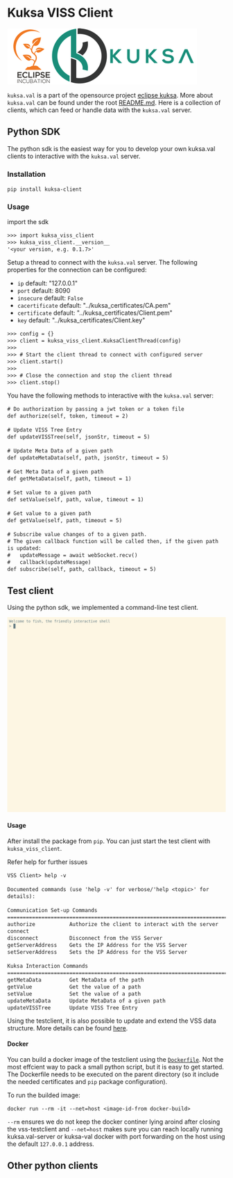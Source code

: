 # Kuksa VISS Client
![kuksa.val Logo](../doc/pictures/logo.png)

`kuksa.val` is a part of the opensource project [eclipse kuksa](https://www.eclipse.org/kuksa/).
More about `kuksa.val` can be found under the root [README.md](../README.md).
Here is a collection of clients, which can feed or handle data with the `kuksa.val` server.

## Python SDK
The python sdk is the easiest way for you to develop your own kuksa.val clients to interactive with the `kuksa.val` server.

### Installation
```
pip install kuksa-client
```

### Usage

import the sdk
```
>>> import kuksa_viss_client
>>> kuksa_viss_client.__version__
'<your version, e.g. 0.1.7>'
```

Setup a thread to connect with the `kuksa.val` server.
The following properties for the connection can be configured:
- `ip` default: "127.0.0.1"
- `port` default: 8090
- `insecure` default: `False`
- `cacertificate` default: "../kuksa_certificates/CA.pem"
- `certificate` default: "../kuksa_certificates/Client.pem"
- `key` default: "../kuksa_certificates/Client.key"

```
>>> config = {} 
>>> client = kuksa_viss_client.KuksaClientThread(config)
>>> 
>>> # Start the client thread to connect with configured server
>>> client.start()
>>>
>>> # Close the connection and stop the client thread
>>> client.stop()
```

You have the following methods to interactive with the `kuksa.val` server:

```
# Do authorization by passing a jwt token or a token file
def authorize(self, token, timeout = 2)

# Update VISS Tree Entry 
def updateVISSTree(self, jsonStr, timeout = 5)

# Update Meta Data of a given path
def updateMetaData(self, path, jsonStr, timeout = 5)

# Get Meta Data of a given path
def getMetaData(self, path, timeout = 1)

# Set value to a given path
def setValue(self, path, value, timeout = 1)

# Get value to a given path
def getValue(self, path, timeout = 5)

# Subscribe value changes of to a given path.
# The given callback function will be called then, if the given path is updated:
#   updateMessage = await webSocket.recv()
#   callback(updateMessage)
def subscribe(self, path, callback, timeout = 5)
```

## Test client
Using the python sdk, we implemented a command-line test client.

![Alt text](../doc/pictures/testclient_basic.gif "test client usage")

#### Usage
After install the package from  `pip`. You can just start the test client with `kuksa_viss_client`.

Refer help for further issues
```
VSS Client> help -v

Documented commands (use 'help -v' for verbose/'help <topic>' for details):

Communication Set-up Commands
================================================================================
authorize           Authorize the client to interact with the server
connect             
disconnect          Disconnect from the VSS Server
getServerAddress    Gets the IP Address for the VSS Server
setServerAddress    Sets the IP Address for the VSS Server

Kuksa Interaction Commands
================================================================================
getMetaData         Get MetaData of the path
getValue            Get the value of a path
setValue            Set the value of a path
updateMetaData      Update MetaData of a given path
updateVISSTree      Update VISS Tree Entry
```

Using the testclient, it is also possible to update and extend the VSS data structure. More details can be found [here](./doc/liveUpdateVSSTree.md).
#### Docker
You can build a docker image of the testclient using the [`Dockerfile`](./Dockerfile). Not the most effcient way to pack a small python script, but it is easy to get started. The Dockerfile needs to be executed on the parent directory (so it include the needed certificates and `pip` package configuration).

To run the builded image:

```
docker run --rm -it --net=host <image-id-from docker-build>
```

`--rm` ensures we do not keep the docker continer lying aroind after closing the vss-testclient and `--net=host` makes sure you can reach locally running kuksa.val-server or kuksa-val docker with port forwarding on the host using the default `127.0.0.1` address.


## Other python clients 
